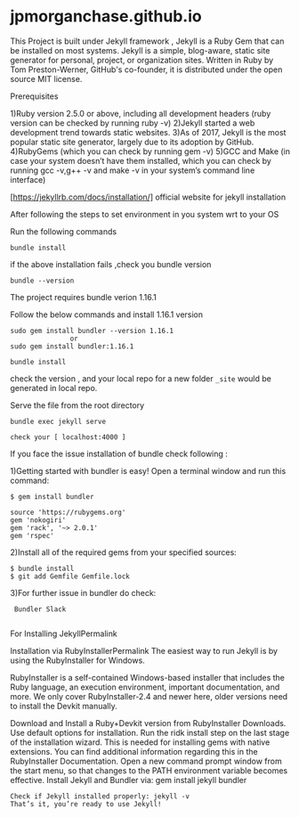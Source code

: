 # jpmorganchase.github.io

This Project is built under Jekyll framework , Jekyll is a Ruby Gem that can be installed on most systems.
Jekyll is a simple, blog-aware, static site generator for personal, project, or organization sites.
Written in Ruby by Tom Preston-Werner, GitHub's co-founder, it is distributed under the open source MIT license.

Prerequisites 

1)Ruby version 2.5.0 or above, including all development headers (ruby version can be checked by running ruby -v)
2)Jekyll started a web development trend towards static websites.
3)As of 2017, Jekyll is the most popular static site generator, largely due to its adoption by GitHub.
4)RubyGems (which you can check by running gem -v)
5)GCC and Make (in case your system doesn’t have them installed, which you can check by running gcc -v,g++ -v and 
  make -v in your system’s command line interface)

[https://jekyllrb.com/docs/installation/]  official website for jekyll installation 

After following the steps to set environment in you system wrt to your OS 

Run the following commands 

````````````````
bundle install
````````````````
if the above installation fails ,check you bundle version 
````````````````
bundle --version
````````````````

The project requires bundle verion  1.16.1 

Follow the below commands and install 1.16.1 version 
 ````````````````
 sudo gem install bundler --version 1.16.1
                or
 sudo gem install bundler:1.16.1
 
 bundle install
 ````````````````

 check the version , and your local repo for a new folder <code>_site</code> would be generated in local repo.

 Serve the file from the root directory
 ````````````````
 bundle exec jekyll serve
 
 check your [ localhost:4000 ]
 `````````````````````````         

If you face the issue installation of bundle check following :

1)Getting started with bundler is easy! Open a terminal window and run this command:
````````````````
$ gem install bundler

source 'https://rubygems.org'
gem 'nokogiri'
gem 'rack', '~> 2.0.1'
gem 'rspec'
````````````````
2)Install all of the required gems from your specified sources:
````````````````
$ bundle install
$ git add Gemfile Gemfile.lock
````````````````

3)For further issue in bundler do check:
````````````````
 Bundler Slack 
 
 ````````````````
 
For Installing JekyllPermalink

Installation via RubyInstallerPermalink
The easiest way to run Jekyll is by using the RubyInstaller for Windows.

RubyInstaller is a self-contained Windows-based installer that includes the Ruby language, an execution environment, 
important documentation, and more. We only cover RubyInstaller-2.4 and newer here,
older versions need to install the Devkit manually.

Download and Install a Ruby+Devkit version from RubyInstaller Downloads.
Use default options for installation.
Run the ridk install step on the last stage of the installation wizard.
This is needed for installing gems with native extensions.
You can find additional information regarding this in the RubyInstaller Documentation.
Open a new command prompt window from the start menu, so that changes to the PATH environment variable becomes effective. Install Jekyll and Bundler via: gem install jekyll bundler
 ````````````````
Check if Jekyll installed properly: jekyll -v
That’s it, you’re ready to use Jekyll!
 ````````````````
